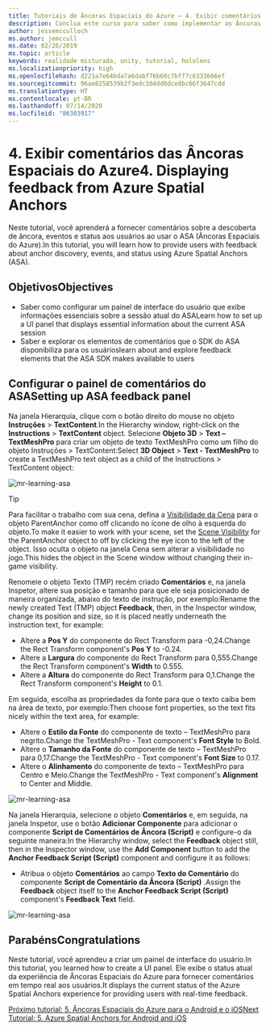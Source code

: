 ```yaml
---
title: Tutoriais de Âncoras Espaciais do Azure – 4. Exibir comentários de Âncoras Espaciais do Azure
description: Conclua este curso para saber como implementar as Âncoras Espaciais do Azure em um aplicativo de realidade misturada.
author: jessemcculloch
ms.author: jemccull
ms.date: 02/26/2019
ms.topic: article
keywords: realidade misturada, unity, tutorial, hololens
ms.localizationpriority: high
ms.openlocfilehash: d221a7e64bda7a6dabf76b60c7bff7c6333666ef
ms.sourcegitcommit: 96ae8258539b2f3edc104dd0dce8bc66f3647cdd
ms.translationtype: HT
ms.contentlocale: pt-BR
ms.lasthandoff: 07/14/2020
ms.locfileid: "86303917"
---
```

# <a name="4-displaying-feedback-from-azure-spatial-anchors"></a><span data-ttu-id="76435-105">4. Exibir comentários das Âncoras Espaciais do Azure</span><span class="sxs-lookup"><span data-stu-id="76435-105">4. Displaying feedback from Azure Spatial Anchors</span></span>

<span data-ttu-id="76435-106">Neste tutorial, você aprenderá a fornecer comentários sobre a descoberta de âncora, eventos e status aos usuários ao usar o ASA (Âncoras Espaciais do Azure).</span><span class="sxs-lookup"><span data-stu-id="76435-106">In this tutorial, you will learn how to provide users with feedback about anchor discovery, events, and status using Azure Spatial Anchors (ASA).</span></span>

## <a name="objectives"></a><span data-ttu-id="76435-107">Objetivos</span><span class="sxs-lookup"><span data-stu-id="76435-107">Objectives</span></span>

* <span data-ttu-id="76435-108">Saber como configurar um painel de interface do usuário que exibe informações essenciais sobre a sessão atual do ASA</span><span class="sxs-lookup"><span data-stu-id="76435-108">Learn how to set up a UI panel that displays essential information about the current ASA session</span></span>
* <span data-ttu-id="76435-109">Saber e explorar os elementos de comentários que o SDK do ASA disponibiliza para os usuários</span><span class="sxs-lookup"><span data-stu-id="76435-109">learn about and explore feedback elements that the ASA SDK makes available to users</span></span>

## <a name="setting-up-asa-feedback-panel"></a><span data-ttu-id="76435-110">Configurar o painel de comentários do ASA</span><span class="sxs-lookup"><span data-stu-id="76435-110">Setting up ASA feedback panel</span></span>

<span data-ttu-id="76435-111">Na janela Hierarquia, clique com o botão direito do mouse no objeto **Instruções** > **TextContent**.</span><span class="sxs-lookup"><span data-stu-id="76435-111">In the Hierarchy window, right-click on the **Instructions** > **TextContent** object.</span></span> <span data-ttu-id="76435-112">Selecione **Objeto 3D** > **Text – TextMeshPro** para criar um objeto de texto TextMeshPro como um filho do objeto Instruções > TextContent:</span><span class="sxs-lookup"><span data-stu-id="76435-112">Select **3D Object** > **Text - TextMeshPro** to create a TextMeshPro text object as a child of the Instructions > TextContent object:</span></span>

![mr-learning-asa](images/mr-learning-asa/asa-04-section1-step1-1.png)

> [!TIP]
> <span data-ttu-id="76435-114">Para facilitar o trabalho com sua cena, defina a <a href="https://docs.unity3d.com/Manual/SceneVisibility.html" target="_blank">Visibilidade da Cena</a> para o objeto ParentAnchor como off clicando no ícone de olho à esquerda do objeto.</span><span class="sxs-lookup"><span data-stu-id="76435-114">To make it easier to work with your scene, set the  <a href="https://docs.unity3d.com/Manual/SceneVisibility.html" target="_blank">Scene Visibility</a> for the ParentAnchor object to off by clicking the eye icon to the left of the object.</span></span> <span data-ttu-id="76435-115">Isso oculta o objeto na janela Cena sem alterar a visibilidade no jogo.</span><span class="sxs-lookup"><span data-stu-id="76435-115">This hides the object in the Scene window without changing their in-game visibility.</span></span>

<span data-ttu-id="76435-116">Renomeie o objeto Texto (TMP) recém criado **Comentários** e, na janela Inspetor, altere sua posição e tamanho para que ele seja posicionado de maneira organizada, abaixo do texto de instrução, por exemplo:</span><span class="sxs-lookup"><span data-stu-id="76435-116">Rename the newly created Text (TMP) object **Feedback**, then, in the Inspector window, change its position and size, so it is placed neatly underneath the instruction text, for example:</span></span>

* <span data-ttu-id="76435-117">Altere a **Pos Y** do componente do Rect Transform para -0,24.</span><span class="sxs-lookup"><span data-stu-id="76435-117">Change the Rect Transform component's **Pos Y** to -0.24.</span></span>
* <span data-ttu-id="76435-118">Altere a **Largura** do componente do Rect Transform para 0,555.</span><span class="sxs-lookup"><span data-stu-id="76435-118">Change the Rect Transform component's **Width** to 0.555.</span></span>
* <span data-ttu-id="76435-119">Altere a **Altura** do componente do Rect Transform para 0,1.</span><span class="sxs-lookup"><span data-stu-id="76435-119">Change the Rect Transform component's **Height** to 0.1.</span></span>

<span data-ttu-id="76435-120">Em seguida, escolha as propriedades da fonte para que o texto caiba bem na área de texto, por exemplo:</span><span class="sxs-lookup"><span data-stu-id="76435-120">Then choose font properties, so the text fits nicely within the text area, for example:</span></span>

* <span data-ttu-id="76435-121">Altere o **Estilo da Fonte** do componente de texto – TextMeshPro para negrito.</span><span class="sxs-lookup"><span data-stu-id="76435-121">Change the TextMeshPro - Text component's **Font Style** to Bold.</span></span>
* <span data-ttu-id="76435-122">Altere o **Tamanho da Fonte** do componente de texto – TextMeshPro para 0,17.</span><span class="sxs-lookup"><span data-stu-id="76435-122">Change the TextMeshPro - Text component's **Font Size** to 0.17.</span></span>
* <span data-ttu-id="76435-123">Altere o **Alinhamento** do componente de texto – TextMeshPro para Centro e Meio.</span><span class="sxs-lookup"><span data-stu-id="76435-123">Change the TextMeshPro - Text component's **Alignment** to Center and Middle.</span></span>

![mr-learning-asa](images/mr-learning-asa/asa-04-section1-step1-2.png)

<span data-ttu-id="76435-125">Na janela Hierarquia, selecione o objeto **Comentários** e, em seguida, na janela Inspetor, use o botão **Adicionar Componente** para adicionar o componente **Script de Comentários de Âncora (Script)** e configure-o da seguinte maneira:</span><span class="sxs-lookup"><span data-stu-id="76435-125">In the Hierarchy window, select the **Feedback** object still, then in the Inspector window, use the **Add Component** button to add the **Anchor Feedback Script (Script)** component and configure it as follows:</span></span>

* <span data-ttu-id="76435-126">Atribua o objeto **Comentários** ao campo **Texto do Comentário** do componente **Script de Comentário da Âncora (Script)** .</span><span class="sxs-lookup"><span data-stu-id="76435-126">Assign the **Feedback** object itself to the **Anchor Feedback Script (Script)** component's **Feedback Text** field.</span></span>

![mr-learning-asa](images/mr-learning-asa/asa-04-section1-step1-3.png)

## <a name="congratulations"></a><span data-ttu-id="76435-128">Parabéns</span><span class="sxs-lookup"><span data-stu-id="76435-128">Congratulations</span></span>

<span data-ttu-id="76435-129">Neste tutorial, você aprendeu a criar um painel de interface do usuário.</span><span class="sxs-lookup"><span data-stu-id="76435-129">In this tutorial, you learned how to create a UI panel.</span></span> <span data-ttu-id="76435-130">Ele exibe o status atual da experiência de Âncoras Espaciais do Azure para fornecer comentários em tempo real aos usuários.</span><span class="sxs-lookup"><span data-stu-id="76435-130">It displays the current status of the Azure Spatial Anchors experience for providing users with real-time feedback.</span></span>

[<span data-ttu-id="76435-131">Próximo tutorial: 5. Âncoras Espaciais do Azure para o Android e o iOS</span><span class="sxs-lookup"><span data-stu-id="76435-131">Next Tutorial: 5. Azure Spatial Anchors for Android and iOS</span></span>](mr-learning-asa-05.md)
